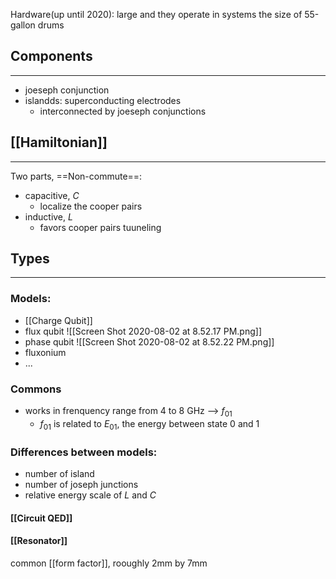 Hardware(up until 2020): large and they operate in systems the size of 55-gallon drums

## Components
---
- joeseph conjunction
- islandds: superconducting electrodes
	- interconnected by joeseph conjunctions

## [[Hamiltonian]]
---
Two parts, ==Non-commute==:
- capacitive, $C$
	- localize the cooper pairs
- inductive, $L$
	- favors cooper pairs tuuneling

## Types
---
### Models:
- [[Charge Qubit]]
- flux qubit
	![[Screen Shot 2020-08-02 at 8.52.17 PM.png]]
- phase qubit
	![[Screen Shot 2020-08-02 at 8.52.22 PM.png]]
- fluxonium
- ...

### Commons
- works in frenquency range from 4 to 8 GHz --> $f_{01}$ 
	- $f_{01}$ is related to $E_{01}$, the energy between state 0 and 1
### Differences between models:
- number of island
- number of joseph junctions
- relative energy scale of $L$ and $C$



#### [[Circuit QED]]

#### [[Resonator]]


common [[form factor]], rooughly 2mm by 7mm
